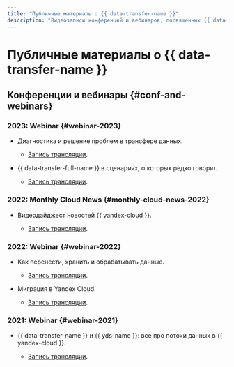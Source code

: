 ```yaml
---
title: "Публичные материалы о {{ data-transfer-name }}"
description: "Видеозаписи конференций и вебинаров, посвященных {{ data-transfer-name }}."
---
```


# Публичные материалы о {{ data-transfer-name }}

## Конференции и вебинары {#conf-and-webinars}

### 2023: Webinar {#webinar-2023}

* Диагностика и решение проблем в трансфере данных.

  * [Запись трансляции](https://www.youtube.com/watch?v=Why7zg8iIoI).

* {{ data-transfer-full-name }} в сценариях, о которых редко говорят.

  * [Запись трансляции](https://www.youtube.com/watch?v=bzWmmPp6KFg).

### 2022: Monthly Cloud News {#monthly-cloud-news-2022}

* Видеодайджест новостей {{ yandex-cloud }}.

  * [Запись трансляции](https://www.youtube.com/watch?v=LHCkGqButOI&t=1171s).

### 2022: Webinar {#webinar-2022}

* Как перенести, хранить и обрабатывать данные.

  * [Запись трансляции](https://www.youtube.com/watch?v=y3hGzN8t2r8).

* Миграция в Yandex Cloud.

  * [Запись трансляции](https://www.youtube.com/watch?v=8Quj0VI8mdo).

### 2021: Webinar {#webinar-2021}

* {{ data-transfer-name }} и {{ yds-name }}: все про потоки данных в {{ yandex-cloud }}.

  * [Запись трансляции](https://www.youtube.com/watch?v=1tjrAPSLb_s).